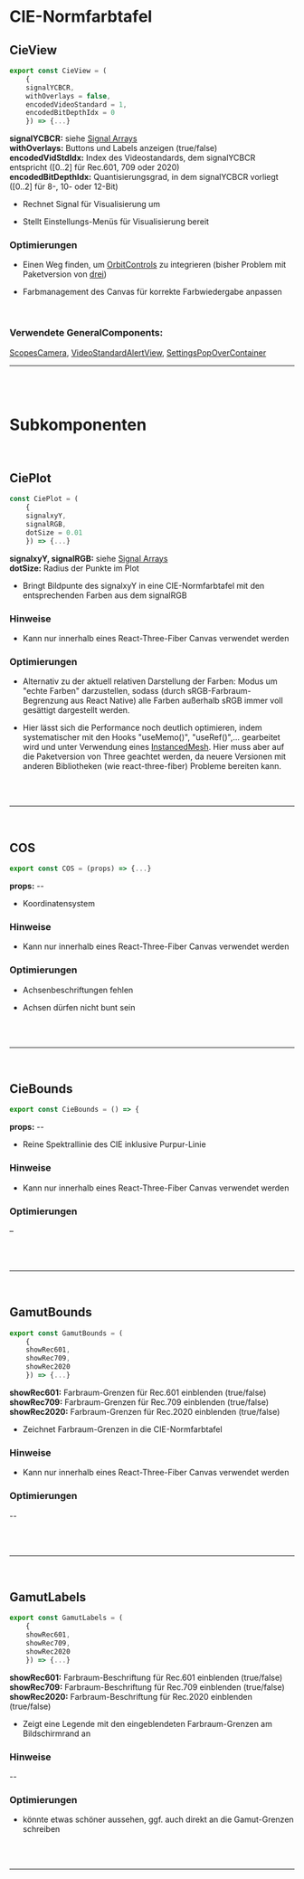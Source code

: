 # CIE-Normfarbtafel


## CieView
```JavaScript
export const CieView = (
    {
    signalYCBCR,
    withOverlays = false,
    encodedVideoStandard = 1,
    encodedBitDepthIdx = 0
    }) => {...}
```
**signalYCBCR:**   siehe [Signal Arrays](../SignalArrays) </br>
**withOverlays:**  Buttons und Labels anzeigen (true/false) </br>
**encodedVidStdIdx:**  Index des Videostandards, dem signalYCBCR entspricht ([0..2] für Rec.601, 709 oder 2020) </br>
**encodedBitDepthIdx:** Quantisierungsgrad, in dem signalYCBCR vorliegt ([0..2] für 8-, 10- oder 12-Bit) </br>

- Rechnet Signal für Visualisierung um

- Stellt Einstellungs-Menüs für Visualisierung bereit

### Optimierungen

- Einen Weg finden, um [OrbitControls](https://docs.pmnd.rs/drei/controls/orbit) zu integrieren (bisher Problem mit Paketversion von [drei](https://docs.pmnd.rs/drei/introduction))

- Farbmanagement des Canvas für korrekte Farbwiedergabe anpassen

</br>

### Verwendete GeneralComponents:
[ScopesCamera](./SmallGeneralComponents.md#ScopesCamera),
[VideoStandardAlertView](./SmallGeneralComponents.md#VideoStandardAlertView),
[SettingsPopOverContainer](./Settings.md)

---

</br></br>

# Subkomponenten

</br>

## CiePlot

```JavaScript
const CiePlot = (
    {
    signalxyY,
    signalRGB,
    dotSize = 0.01
    }) => {...}
```


**signalxyY, signalRGB:**   siehe [Signal Arrays](../SignalArrays) </br>
**dotSize:**                Radius der Punkte im Plot

- Bringt Bildpunte des signalxyY in eine CIE-Normfarbtafel mit den entsprechenden Farben aus dem signalRGB

### Hinweise

- Kann nur innerhalb eines React-Three-Fiber Canvas verwendet werden

### Optimierungen

- Alternativ zu der aktuell relativen Darstellung der Farben: Modus um "echte Farben" darzustellen, sodass (durch sRGB-Farbraum-Begrenzung aus React Native) alle Farben außerhalb sRGB immer voll gesättigt dargestellt werden.

- Hier lässt sich die Performance noch deutlich optimieren, indem systematischer mit den Hooks "useMemo()", "useRef()",... gearbeitet wird und unter Verwendung eines [InstancedMesh](https://threejs.org/docs/#api/en/objects/InstancedMesh). Hier muss aber auf die Paketversion von Three geachtet werden, da neuere Versionen mit anderen Bibliotheken (wie react-three-fiber) Probleme bereiten kann.

</br>
</br>

---
</br>

## COS

```JavaScript
export const COS = (props) => {...}
```

**props:** --

- Koordinatensystem

### Hinweise

- Kann nur innerhalb eines React-Three-Fiber Canvas verwendet werden

### Optimierungen

- Achsenbeschriftungen fehlen

- Achsen dürfen nicht bunt sein

</br>
</br>

---
</br>

## CieBounds

```JavaScript
export const CieBounds = () => {
```

**props:** --

- Reine Spektrallinie des CIE inklusive Purpur-Linie

### Hinweise

- Kann nur innerhalb eines React-Three-Fiber Canvas verwendet werden

### Optimierungen

–

</br>
</br>

---
</br>

## GamutBounds

```JavaScript
export const GamutBounds = (
    {
    showRec601,
    showRec709,
    showRec2020
    }) => {...}
```

**showRec601:**     Farbraum-Grenzen für Rec.601 einblenden (true/false) </br>
**showRec709:**     Farbraum-Grenzen für Rec.709 einblenden (true/false) </br>
**showRec2020:**    Farbraum-Grenzen für Rec.2020 einblenden (true/false) </br>

- Zeichnet Farbraum-Grenzen in die CIE-Normfarbtafel

### Hinweise

- Kann nur innerhalb eines React-Three-Fiber Canvas verwendet werden

### Optimierungen

--

</br>
</br>

---
</br>

## GamutLabels

```JavaScript
export const GamutLabels = (
    {
    showRec601,
    showRec709,
    showRec2020
    }) => {...}
```

**showRec601:**     Farbraum-Beschriftung für Rec.601 einblenden (true/false) </br>
**showRec709:**     Farbraum-Beschriftung für Rec.709 einblenden (true/false) </br>
**showRec2020:**    Farbraum-Beschriftung für Rec.2020 einblenden (true/false) </br>

- Zeigt eine Legende mit den eingeblendeten Farbraum-Grenzen am Bildschirmrand an

### Hinweise

--

### Optimierungen

- könnte etwas schöner aussehen, ggf. auch direkt an die Gamut-Grenzen schreiben

</br>
</br>

---

